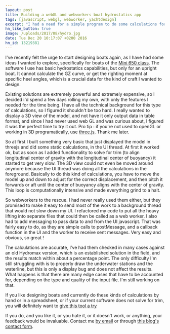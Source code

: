 ```yaml
---
layout: post
title: Building a webGL and webworkers boat hydrostatics app
tags: [javascript, webgl, webworker, yachtdesign]
excerpt: "I had a need for a simple program to do some calculations for a boat design I'm studying, so I built it from scratch with webGL and webworkers."
hn_like_button: true
image: /uploads/2017/08/hydro.jpg
date: Tue Dec 20 10:17:07 +0200 2016
hn_id: 13219381
---
```


I've recently felt the urge to start designing boats again, as I have had some ideas I wanted to explore, specifically for boats of the [Mini 650 class](http://classemini.org). The software I use has basic hydrostatics capabilities, but only for an upright boat. It cannot calculate the GZ curve, or get the righting moment at specific heel angles, which is a crucial data for the kind of craft I wanted to design.

Existing solutions are extremely powerful and extremely expensive, so I decided i'd spend a few days rolling my own, with only the features I needed for the time being. I have all the technical background for this type of calculations, so I figured it shouldn't be too hard. I really wanted to display a 3D view of the model, and not have it only output data in table format, and since I had never used web GL and was curious about, I figured it was the perfect time to try it out. Pro tip : if you're not used to openGL or working in 3D programatically, use [three.js](https://threejs.org/). Thank me later.

So at first I built something very basic that just displayed the model in threejs and did some static calculations, in the UI thread. At first it worked ok, but as soon as I added functionality to solve for trim (to align longitudinal center of gravity with the longitudinal center of buoyancy) it started to get very slow. The 3D view could not even be moved around anymore because the UI thread was doing all the calculations in the foreground. Basically to do this kind of calculations, you have to move the model up and down to adjust for the correct displacement, and then pitch it forwards or aft until the center of buoyancy aligns with the center of gravity. This loop is computationally intensive and made everything grind to a halt.

So webworkers to the rescue. I had never really used them either, but they promised to make it easy to send most of the work to a background thread that would not slow down my UI. I refactored my code to put all the heavy lifting into separate files that could then be called as a web worker. I also had to add messaging to pass data to and from the UI javascript. That was fairly easy to do, as they are simple calls to postMessage, and a callback function in the UI and the worker to receive sent messages. Very easy and obvious, so great !

The calculations are accurate, I've had them checked in many cases against an old Hydromax version, which is an established solution in the field, and the results match within about a percentage point. The only difficulty I'm still struggling with is to properly draw the underwater stations and the waterline, but this is only a display bug and does not affect the results. What happens is that there are many edge cases that have to be accounted for, depending on the type and quality of the input file. I'm still working on that.

If you like designing boats and currently do these kinds of calculations by hand or in a spreadsheet, or if your current software does not solve for trim, you will definitely want to [give this tool a try](https://hydro.marinetechs.com/?utm_source=jfoucher&utm_campaign=launch&utm_medium=blog)

If you do, and you like it, or you hate it, or it doesn't work, or anything, your feedback would be invaluable. Contact me [by email](mailto:j_foucher@marinetechs.com) or through [this blog's contact form](/contact).